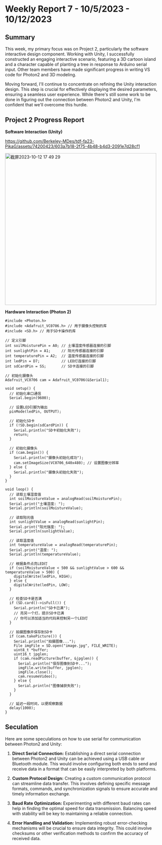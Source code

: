 # Weekly Report 7 - 10/5/2023 - 10/12/2023

## Summary
This week, my primary focus was on Project 2, particularly the software interactive design component. Working with Unity, I successfully constructed an engaging interactive scenario, featuring a 3D cartoon island and a character capable of planting a tree in response to Arduino serial input. Other team members have made significant progress in writing VS code for Photon2 and 3D modeling. 

Moving forward, I'll continue to concentrate on refining the Unity interaction design. This step is crucial for effectively displaying the desired parameters, ensuring a seamless user experience. While there's still some work to be done in figuring out the connection between Photon2 and Unity, I'm confident that we'll overcome this hurdle.

## Project 2 Progress Report

**Software Interaction (Unity)** <p>
https://github.com/Berkeley-MDes/tdf-fa23-PikaG/assets/74200423/603a7b18-2f75-4b48-b4d3-2091e7d28cf1
<p>
  <img width="500" alt="截屏2023-10-12 17 49 29" src="https://github.com/Berkeley-MDes/tdf-fa23-PikaG/assets/74200423/b6956c64-d37c-4bae-99dd-2ed18265f3e7">
</p>


**Hardware Interaction (Photon 2)**
```
#include <Photon.h>
#include <Adafruit_VC0706.h> // 用于摄像头控制的库
#include <SD.h> // 用于SD卡操作的库

// 定义引脚
int soilMoisturePin = A0; // 土壤湿度传感器连接的引脚
int sunlightPin = A1;     // 阳光传感器连接的引脚
int temperaturePin = A2;  // 温度传感器连接的引脚
int ledPin = D7;          // LED灯连接的引脚
int sdCardPin = SS;       // SD卡连接的引脚

// 初始化摄像头
Adafruit_VC0706 cam = Adafruit_VC0706(&Serial1);

void setup() {
  // 初始化串口通信
  Serial.begin(9600);
  
  // 设置LED引脚为输出
  pinMode(ledPin, OUTPUT);

  // 初始化SD卡
  if (!SD.begin(sdCardPin)) {
    Serial.println("SD卡初始化失败");
    return;
  }

  // 初始化摄像头
  if (cam.begin()) {
    Serial.println("摄像头初始化成功");
    cam.setImageSize(VC0706_640x480); // 设置图像分辨率
  } else {
    Serial.println("摄像头初始化失败");
  }
}

void loop() {
  // 读取土壤湿度值
  int soilMoistureValue = analogRead(soilMoisturePin);
  Serial.print("土壤湿度: ");
  Serial.println(soilMoistureValue);

  // 读取阳光值
  int sunlightValue = analogRead(sunlightPin);
  Serial.print("阳光强度: ");
  Serial.println(sunlightValue);

  // 读取温度值
  int temperatureValue = analogRead(temperaturePin);
  Serial.print("温度: ");
  Serial.println(temperatureValue);

  // 根据条件点亮LED灯
  if (soilMoistureValue < 500 && sunlightValue > 600 && temperatureValue > 500) {
    digitalWrite(ledPin, HIGH);
  } else {
    digitalWrite(ledPin, LOW);
  }

  // 检查SD卡是否满
  if (SD.card()->isFull()) {
    Serial.println("SD卡已满");
    // 亮另一个灯，提示SD卡已满
    // 你可以添加适当的代码来控制另一个LED灯
  }

  // 拍摄图像并保存到SD卡
  if (cam.takePicture()) {
    Serial.println("拍摄图像...");
    File imgFile = SD.open("image.jpg", FILE_WRITE);
    uint8_t *buffer;
    uint16_t jpglen;
    if (cam.readPicture(buffer, &jpglen)) {
      Serial.println("保存图像到SD卡...");
      imgFile.write(buffer, jpglen);
      imgFile.close();
      cam.resumeVideo();
    } else {
      Serial.println("图像捕获失败");
    }
  }

  // 延迟一段时间，以便观察数据
  delay(1000);
}
```



## Seculation
Here are some speculations on how to use serial for communication between Photon2 and Unity:
1. **Direct Serial Connection:** Establishing a direct serial connection between Photon2 and Unity can be achieved using a USB cable or Bluetooth module. This would involve configuring both ends to send and receive data in a format that can be easily interpreted by both platforms.

2. **Custom Protocol Design:** Creating a custom communication protocol can streamline data transfer. This involves defining specific message formats, commands, and synchronization signals to ensure accurate and timely information exchange.

3. **Baud Rate Optimization:** Experimenting with different baud rates can help in finding the optimal speed for data transmission. Balancing speed with stability will be key to maintaining a reliable connection.

4. **Error Handling and Validation:** Implementing robust error-checking mechanisms will be crucial to ensure data integrity. This could involve checksums or other verification methods to confirm the accuracy of received data.



